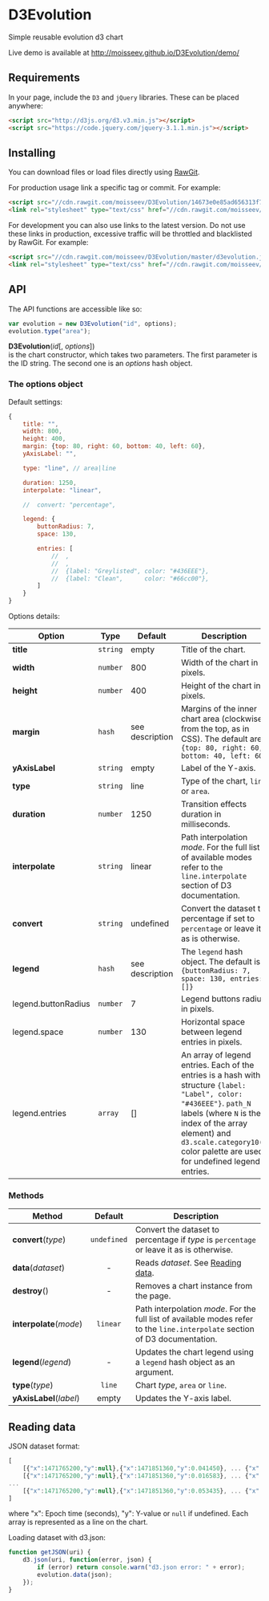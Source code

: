 # D3Evolution
Simple reusable evolution d3 chart

Live demo is available at http://moisseev.github.io/D3Evolution/demo/

## Requirements

In your page, include the `D3` and `jQuery` libraries. These can be placed anywhere:
```html
<script src="http://d3js.org/d3.v3.min.js"></script>
<script src="https://code.jquery.com/jquery-3.1.1.min.js"></script>
```

## Installing

You can download files or load files directly using [RawGit](https://rawgit.com/).

For production usage link a specific tag or commit. For example:
```html
<script src="//cdn.rawgit.com/moisseev/D3Evolution/14673e0e85ad656313f76f0071f1dee33b521606/d3evolution.js"></script>
<link rel="stylesheet" type="text/css" href="//cdn.rawgit.com/moisseev/D3Evolution/14673e0e85ad656313f76f0071f1dee33b521606/d3evolution.css">
```
For development you can also use links to the latest version. Do not use these links in production, excessive traffic will be throttled and blacklisted by RawGit. For example:
```html
<script src="//cdn.rawgit.com/moisseev/D3Evolution/master/d3evolution.js"></script>
<link rel="stylesheet" type="text/css" href="//cdn.rawgit.com/moisseev/D3Evolution/master/d3evolution.css">
```

## API

The API functions are accessible like so:
```javascript
var evolution = new D3Evolution("id", options);
evolution.type("area");
```

**D3Evolution**(_id_[, _options_])    
is the chart constructor, which takes two parameters. The first parameter is the ID string. The second one is an _options_ hash object. 

### The options object

Default settings:
```javascript
{
    title: "",
    width: 800,
    height: 400,
    margin: {top: 80, right: 60, bottom: 40, left: 60},
    yAxisLabel: "",

    type: "line", // area|line

    duration: 1250,
    interpolate: "linear",

    //  convert: "percentage",

    legend: {
        buttonRadius: 7,
        space: 130,

        entries: [
            //  ,
            //  ,
            //  {label: "Greylisted", color: "#436EEE"},
            //  {label: "Clean",      color: "#66cc00"},
        ]
    }
}
```

Options details:

Option | Type | Default | Description
---| --- | --- | ---
**title**       | `string` | empty | Title of the chart.
**width**       | `number` | 800 | Width of the chart in pixels.
**height**      | `number` | 400 | Height of the chart in pixels.
**margin**      | `hash`   | see description | Margins of the inner chart area (clockwise from the top, as in CSS). The default are `{top: 80, right: 60, bottom: 40, left: 60}`
**yAxisLabel**  | `string` | empty | Label of the Y-axis.
**type**        | `string` | line | Type of the chart, `line` or `area`.
**duration**    | `number` | 1250 | Transition effects duration in milliseconds.
**interpolate** | `string` | linear | Path interpolation _mode_. For the full list of available modes refer to the `line.interpolate` section of D3 documentation.
**convert**     | `string` | undefined | Convert the dataset to percentage if set to `percentage` or leave it as is otherwise.
**legend**      | `hash` | see description | The `legend` hash object. The default is `{buttonRadius: 7, space: 130, entries: []}`
legend.buttonRadius | `number` | 7 | Legend buttons radius in pixels.
legend.space   | `number` | 130 | Horizontal space between legend entries in pixels.
legend.entries | `array` | [] | An array of legend entries. Each of the entries is a hash with structure `{label: "Label", color: "#436EEE"}`. `path_N` labels (where `N` is the index of the array element) and `d3.scale.category10()` color palette are used for undefined legend entries.

### Methods
Method | Default | Description
---| :---: | ---
**convert**(_type_)     | `undefined` | Convert the dataset to percentage if _type_ is `percentage` or leave it as is otherwise.
**data**(_dataset_)     | -        | Reads _dataset_. See [Reading data](#reading-data).
**destroy**()           | -        | Removes a chart instance from the page.
**interpolate**(_mode_) | `linear` | Path interpolation _mode_. For the full list of available modes refer to the `line.interpolate` section of D3 documentation.
**legend**(_legend_)    | -        | Updates the chart legend using a `legend` hash object as an argument.
**type**(_type_)        | `line`   | Chart _type_, `area` or `line`.
**yAxisLabel**(_label_) | empty    | Updates the Y-axis label.

## Reading data

JSON dataset format:
```javascript
[
    [{"x":1471765200,"y":null},{"x":1471851360,"y":0.041450}, ... {"x":1471851240,"y":0.0}],
    [{"x":1471765200,"y":null},{"x":1471851360,"y":0.016583}, ... {"x":1471851240,"y":0.0}],
...
    [{"x":1471765200,"y":null},{"x":1471851360,"y":0.053435}, ... {"x":1471851240,"y":0.0}]
]
```
where "x": Epoch time (seconds), "y": Y-value or `null` if undefined.
Each array is represented as a line on the chart.

Loading dataset with d3.json:
```javascript
function getJSON(uri) {
    d3.json(uri, function(error, json) {
        if (error) return console.warn("d3.json error: " + error);
        evolution.data(json);
    });
}
```
